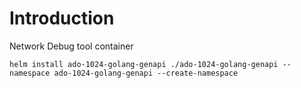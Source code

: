 # Introduction 
Network Debug tool container
```
helm install ado-1024-golang-genapi ./ado-1024-golang-genapi --namespace ado-1024-golang-genapi --create-namespace
```